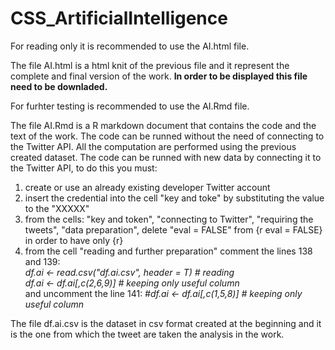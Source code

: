 # CSS_ArtificialIntelligence

For reading only it is recommended to use the AI.html file.

 The file AI.html is a html knit of the previous file and it represent the complete and final version of the work.
 **In order to be displayed this file need to be downladed.**

For furhter testing is recommended to use the AI.Rmd file.

The file AI.Rmd is a R markdown document that contains the code and the text of the work. The code can be runned without the need of connecting to the Twitter API.
All the computation are performed using the previous created dataset.
The code can be runned with new data by connecting it to the Twitter API, to do this you must:
   
1. create or use an already existing developer Twitter account
2. insert the credential into the cell "key and toke" by substituting the value to the "XXXXX"
3. from the cells: "key and token", "connecting to Twitter", "requiring the tweets", "data preparation", delete "eval = FALSE" from {r eval = FALSE} in order to have
only {r}
4. from the cell "reading and further preparation" comment the lines 138 and 139: <br>
*df.ai <- read.csv("df.ai.csv", header = T) # reading* <br>
*df.ai <- df.ai[,c(2,6,9)] # keeping only useful column* <br>
and uncomment the line 141: *#df.ai <- df.ai[,c(1,5,8)] # keeping only useful column*
        

 
 The file df.ai.csv is the dataset in csv format created at the beginning and it is the one from which the tweet are taken the analysis in the work.
